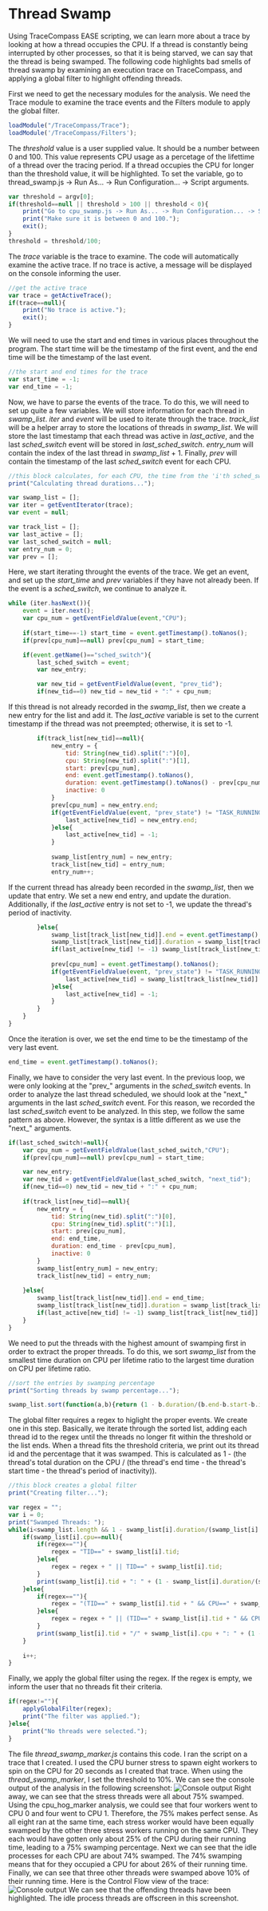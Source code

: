 # Thread Swamp
Using TraceCompass EASE scripting, we can learn more about a trace by looking at how a thread occupies the CPU. If a thread is constantly being interrupted by other processes, so that it is being starved, we can say that the thread is being swamped. The following code highlights bad smells of thread swamp by examining an execution trace on TraceCompass, and applying a global filter to highlight offending threads. <br />

First we need to get the necessary modules for the analysis. We need the Trace module to examine the trace events and the Filters module to apply the global filter.
```javascript
loadModule("/TraceCompass/Trace");
loadModule('/TraceCompass/Filters');
```

The *threshold* value is a user supplied value. It should be a number between 0 and 100. This value represents CPU usage as a percetage of the lifettime of a thread over the tracing period. If a thread occupies the CPU for longer than the threshold value, it will be highlighted. To set the variable, go to thread_swamp.js -> Run As... -> Run Configuration... -> Script arguments.
```javascript
var threshold = argv[0];
if(threshold==null || threshold > 100 || threshold < 0){
	print("Go to cpu_swamp.js -> Run As... -> Run Configuration... -> Script arguments and enter your desired threshold value (%) as the first parameter.")
	print("Make sure it is between 0 and 100.");
	exit();
}
threshold = threshold/100;
```

The *trace* variable is the trace to examine. The code will automatically examine the active trace. If no trace is active, a message will be displayed on the console informing the user.
```javascript
//get the active trace
var trace = getActiveTrace();
if(trace==null){
	print("No trace is active.");
	exit();
}
```

We will need to use the start and end times in various places throughout the program. The start time will be the timestamp of the first event, and the end time will be the timestamp of the last event.
```javascript
//the start and end times for the trace
var start_time = -1;
var end_time = -1;
```

Now, we have to parse the events of the trace. To do this, we will need to set up quite a few variables. We will store information for each thread in *swamp_list*. *iter* and *event* will be used to iterate through the trace. *track_list* will be a helper array to store the locations of threads in *swamp_list*. We will store the last timestamp that each thread was active in *last_active*, and the last *sched_switch* event will be stored in *last_sched_switch*. *entry_num* will contain the index of the last thread in *swamp_list* + 1. Finally, *prev* will contain the timestamp of the last *sched_switch* event for each CPU.
```javascript
//this block calculates, for each CPU, the time from the 'i'th sched_switch event to the 'i+1'th and matches that time with the corresponding thread id
print("Calculating thread durations...");

var swamp_list = [];
var iter = getEventIterator(trace);
var event = null;

var track_list = [];
var last_active = [];
var last_sched_switch = null;
var entry_num = 0;
var prev = [];
```

Here, we start iterating throught the events of the trace. We get an event, and set up the *start_time* and *prev* variables if they have not already been. If the event is a *sched_switch*, we continue to analyze it.
```javascript
while (iter.hasNext()){
	event = iter.next();
	var cpu_num = getEventFieldValue(event,"CPU");
	
	if(start_time==-1) start_time = event.getTimestamp().toNanos();
	if(prev[cpu_num]==null) prev[cpu_num] = start_time;

	if(event.getName()=="sched_switch"){
		last_sched_switch = event;
		var new_entry;

		var new_tid = getEventFieldValue(event, "prev_tid");
		if(new_tid==0) new_tid = new_tid + ":" + cpu_num;
```

If this thread is not already recorded in the *swamp_list*, then we create a new entry for the list and add it. The *last_active* variable is set to the current timestamp if the thread was not preempted; otherwise, it is set to -1.
```javascript
		if(track_list[new_tid]==null){
			new_entry = {
				tid: String(new_tid).split(":")[0],
				cpu: String(new_tid).split(":")[1],
				start: prev[cpu_num],
				end: event.getTimestamp().toNanos(),
				duration: event.getTimestamp().toNanos() - prev[cpu_num],
				inactive: 0
			}
			prev[cpu_num] = new_entry.end;
			if(getEventFieldValue(event, "prev_state") != "TASK_RUNNING"){
				last_active[new_tid] = new_entry.end;
			}else{
				last_active[new_tid] = -1;
			}
			
			swamp_list[entry_num] = new_entry;
			track_list[new_tid] = entry_num;
			entry_num++;
```

If the current thread has already been recorded in the *swamp_list*, then we update that entry. We set a new end entry, and update the duration. Additionally, if the *last_active* entry is not set to -1, we update the thread's period of inactivity.
```javascript
		}else{
			swamp_list[track_list[new_tid]].end = event.getTimestamp().toNanos();
			swamp_list[track_list[new_tid]].duration = swamp_list[track_list[new_tid]].duration + (event.getTimestamp().toNanos() - prev[cpu_num]);
			if(last_active[new_tid] != -1) swamp_list[track_list[new_tid]].inactive = swamp_list[track_list[new_tid]].inactive + (prev[cpu_num] - last_active[new_tid]);
			
			prev[cpu_num] = event.getTimestamp().toNanos();
			if(getEventFieldValue(event, "prev_state") != "TASK_RUNNING"){
				last_active[new_tid] = swamp_list[track_list[new_tid]].end;
			}else{
				last_active[new_tid] = -1;
			}
		}
	}
}
```

Once the iteration is over, we set the end time to be the timestamp of the very last event.
```javascript
end_time = event.getTimestamp().toNanos();
```

Finally, we have to consider the very last event. In the previous loop, we were only looking at the "prev_" arguments in the *sched_switch* events. In order to analyze the last thread scheduled, we should look at the "next_" arguments in the last *sched_switch* event. For this reason, we recorded the last *sched_switch* event to be analyzed. In this step, we follow the same pattern as above. However, the syntax is a little different as we use the "next_" arguments.
```javascript
if(last_sched_switch!=null){
	var cpu_num = getEventFieldValue(last_sched_switch,"CPU");
	if(prev[cpu_num]==null) prev[cpu_num] = start_time;

	var new_entry;
	var new_tid = getEventFieldValue(last_sched_switch, "next_tid");
	if(new_tid==0) new_tid = new_tid + ":" + cpu_num;
	
	if(track_list[new_tid]==null){
		new_entry = {
			tid: String(new_tid).split(":")[0],
			cpu: String(new_tid).split(":")[1],
			start: prev[cpu_num],
			end: end_time,
			duration: end_time - prev[cpu_num],
			inactive: 0
		}
		swamp_list[entry_num] = new_entry;
		track_list[new_tid] = entry_num;
		
	}else{
		swamp_list[track_list[new_tid]].end = end_time;
		swamp_list[track_list[new_tid]].duration = swamp_list[track_list[new_tid]].duration + (end_time - prev[cpu_num]);
		if(last_active[new_tid] != -1) swamp_list[track_list[new_tid]].inactive = swamp_list[track_list[new_tid]].inactive + (prev[cpu_num] - last_active[new_tid]);
	}
}
```

We need to put the threads with the highest amount of swamping first in order to extract the proper threads. To do this, we sort *swamp_list* from the smallest time duration on CPU per lifetime ratio to the largest time duration on CPU per lifetime ratio.
```javascript
//sort the entries by swamping percentage
print("Sorting threads by swamp percentage...");

swamp_list.sort(function(a,b){return (1 - b.duration/(b.end-b.start-b.inactive)) - (1 - a.duration/(a.end-a.start-a.inactive))});
```

The global filter requires a regex to higlight the proper events. We create one in this step. Basically, we iterate through the sorted list, adding each thread id to the regex until the threads no longer fit within the threshold or the list ends. When a thread fits the threshold criteria, we print out its thread id and the percentage that it was swamped. This is calculated as 1 - (the thread's total duration on the CPU / (the thread's end time - the thread's start time - the thread's period of inactivity)).
```javascript
//this block creates a global filter
print("Creating filter...");

var regex = "";
var i = 0;
print("Swamped Threads: ");
while(i<swamp_list.length && 1 - swamp_list[i].duration/(swamp_list[i].end-swamp_list[i].start-swamp_list[i].inactive) >= threshold){
	if(swamp_list[i].cpu==null){
		if(regex==""){
			regex = "TID==" + swamp_list[i].tid;
		}else{
			regex = regex + " || TID==" + swamp_list[i].tid;
		}
		print(swamp_list[i].tid + ": " + (1 - swamp_list[i].duration/(swamp_list[i].end-swamp_list[i].start-swamp_list[i].inactive))*100 + "%");
	}else{
		if(regex==""){
			regex = "(TID==" + swamp_list[i].tid + " && CPU==" + swamp_list[i].cpu + ")";
		}else{
			regex = regex + " || (TID==" + swamp_list[i].tid + " && CPU==" + swamp_list[i].cpu + ")";
		}
		print(swamp_list[i].tid + "/" + swamp_list[i].cpu + ": " + (1 - swamp_list[i].duration/(swamp_list[i].end-swamp_list[i].start-swamp_list[i].inactive))*100 + "%");
	}
	
	i++;
}
```

Finally, we apply the global filter using the regex. If the regex is empty, we inform the user that no threads fit their criteria.
```javascript
if(regex!=""){
	applyGlobalFilter(regex);
	print("The filter was applied.");
}else{
	print("No threads were selected.");
}
```

The file *thread_swamp_marker.js* contains this code. I ran the script on a trace that I created. I used the CPU burner stress to spawn eight workers to spin on the CPU for 20 seconds as I created that trace. When using the *thread_swamp_marker*, I set the threshold to 10%. We can see the console output of the analysis in the following screenshot:
![Console output](Screenshots/05-15_Console.png?raw=true)
Right away, we can see that the stress threads were all about 75% swamped. Using the cpu_hog_marker analysis, we could see that four workers went to CPU 0 and four went to CPU 1. Therefore, the 75% makes perfect sense. As all eight ran at the same time, each stress worker would have been equally swamped by the other three stress workers running on the same CPU. They each would have gotten only about 25% of the CPU during their running time, leading to a 75% swamping percentage. Next we can see that the idle processes for each CPU are about 74% swamped. The 74% swamping means that for they occupied a CPU for about 26% of their running time. Finally, we can see that three other threads were swamped above 10% of their running time. Here is the Control Flow view of the trace:
![Console output](Screenshots/05-15_Control_Flow.png?raw=true)
We can see that the offending threads have been highlighted. The idle process threads are offscreen in this screenshot.
